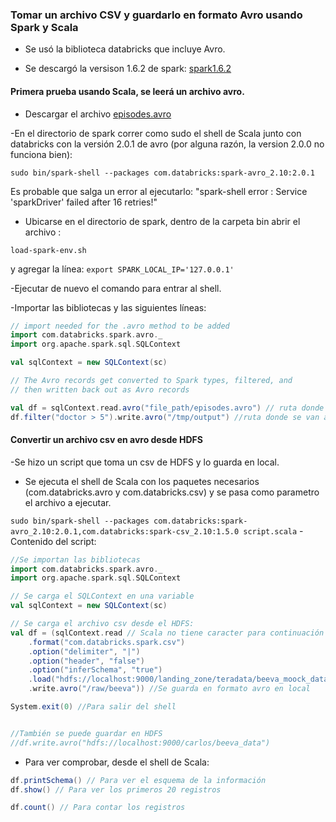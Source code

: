 ### Tomar un  archivo CSV y guardarlo en formato Avro usando Spark y Scala

- Se usó la biblioteca databricks que incluye Avro. 

- Se descargó la versison 1.6.2 de spark:
[spark1.6.2](http://spark.apache.org/downloads.html)

####  Primera prueba usando Scala, se leerá un archivo avro. 

- Descargar el archivo [episodes.avro](https://docs.databricks.com/_static/misc/episodes.avro)

-En el directorio de spark correr como sudo el shell de Scala junto con databricks con la versión 2.0.1 de avro (por alguna razón, la version 2.0.0 no funciona bien):

`sudo bin/spark-shell --packages com.databricks:spark-avro_2.10:2.0.1`
 
Es probable que salga un error al ejecutarlo: "spark-shell error : Service 'sparkDriver' failed after 16 retries!" 

- Ubicarse en el directorio de spark, dentro de la carpeta bin abrir el archivo : 

`load-spark-env.sh`

y agregar la línea: `export SPARK_LOCAL_IP='127.0.0.1' `

-Ejecutar de nuevo el comando para entrar al shell.

-Importar las bibliotecas y las siguientes líneas:

```Scala
// import needed for the .avro method to be added
import com.databricks.spark.avro._
import org.apache.spark.sql.SQLContext

val sqlContext = new SQLContext(sc)

// The Avro records get converted to Spark types, filtered, and
// then written back out as Avro records

val df = sqlContext.read.avro("file_path/episodes.avro") // ruta donde se guardó el archivo episodes.avro
df.filter("doctor > 5").write.avro("/tmp/output") //ruta donde se van a guardar
```

#### Convertir un archivo csv en avro desde HDFS
-Se hizo un script que toma un csv de HDFS y lo guarda en local. 

- Se ejecuta el shell de Scala con los paquetes necesarios (com.databricks.avro y com.databricks.csv) y se pasa como  parametro el archivo a ejecutar.

`sudo bin/spark-shell --packages com.databricks:spark-avro_2.10:2.0.1,com.databricks:spark-csv_2.10:1.5.0 script.scala`
 -Contenido del script:

```Scala
//Se importan las bibliotecas
import com.databricks.spark.avro._
import org.apache.spark.sql.SQLContext

// Se carga el SQLContext en una variable
val sqlContext = new SQLContext(sc)

// Se carga el archivo csv desde el HDFS:
val df = (sqlContext.read // Scala no tiene caracter para continuación de líneas, por eso se encierran en paréntesis.
	.format("com.databricks.spark.csv")
	.option("delimiter", "|") 
	.option("header", "false")
	.option("inferSchema", "true")
	.load("hdfs://localhost:9000/landing_zone/teradata/beeva_moock_data1.csv") // se carga desde HDFS
	.write.avro("/raw/beeva")) //Se guarda en formato avro en local

System.exit(0) //Para salir del shell


//También se puede guardar en HDFS
//df.write.avro("hdfs://localhost:9000/carlos/beeva_data")

```
- Para ver comprobar, desde el shell de Scala: 
```Scala
df.printSchema() // Para ver el esquema de la información
df.show() // Para ver los primeros 20 registros

df.count() // Para contar los registros
```
